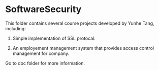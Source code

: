 # SoftwareSecurity
This folder contains several course projects developed by Yunhe Tang, including:

1. Simple implementation of SSL protocal.

2. An employement management system that provides access control management for company.


Go to doc folder for more information.
